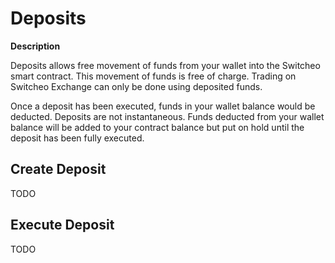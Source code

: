 # Deposits

**Description**

Deposits allows free movement of funds from your wallet into the Switcheo smart contract.
  This movement of funds is free of charge.
  Trading on Switcheo Exchange can only be done using deposited funds.

Once a deposit has been executed, funds in your wallet balance would be deducted.
  Deposits are not instantaneous.
  Funds deducted from your wallet balance will be added to your contract balance but put on hold until
  the deposit has been fully executed.

## Create Deposit

TODO

## Execute Deposit

TODO
